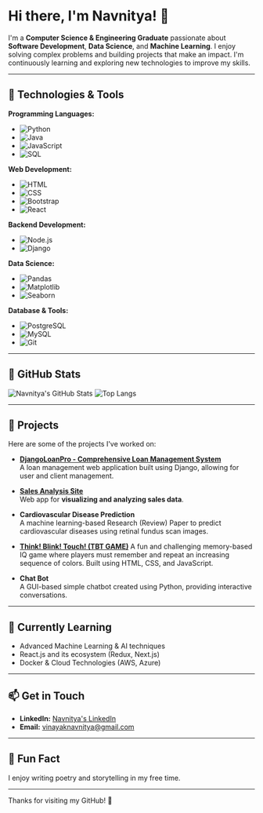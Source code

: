 # Hi there, I'm Navnitya! 👋

I'm a **Computer Science & Engineering Graduate** passionate about  **Software Development**, **Data Science**, and  **Machine Learning**. I enjoy solving complex problems and building projects that make an impact. I'm continuously learning and exploring new technologies to improve my skills.

---

## 🔧 Technologies & Tools

**Programming Languages:**
- ![Python](https://img.shields.io/badge/-Python-3776AB?style=flat-square&logo=python&logoColor=white)
- ![Java](https://img.shields.io/badge/-Java-007396?style=flat-square&logo=java&logoColor=white)
- ![JavaScript](https://img.shields.io/badge/-JavaScript-F7DF1E?style=flat-square&logo=javascript&logoColor=black)
- ![SQL](https://img.shields.io/badge/-SQL-003B57?style=flat-square&logo=postgresql&logoColor=white)

**Web Development:**
- ![HTML](https://img.shields.io/badge/-HTML-E34F26?style=flat-square&logo=html5&logoColor=white)
- ![CSS](https://img.shields.io/badge/-CSS-1572B6?style=flat-square&logo=css3&logoColor=white)
- ![Bootstrap](https://img.shields.io/badge/-Bootstrap-563D7C?style=flat-square&logo=bootstrap&logoColor=white)
- ![React](https://img.shields.io/badge/-React.js-61DAFB?style=flat-square&logo=react&logoColor=black)

**Backend Development:**
- ![Node.js](https://img.shields.io/badge/-Node.js-339933?style=flat-square&logo=node.js&logoColor=white)
- ![Django](https://img.shields.io/badge/-Django-092E20?style=flat-square&logo=django&logoColor=white)

**Data Science:**
- ![Pandas](https://img.shields.io/badge/-Pandas-150458?style=flat-square&logo=pandas&logoColor=white)
- ![Matplotlib](https://img.shields.io/badge/-Matplotlib-003B57?style=flat-square&logo=matplotlib&logoColor=white)
- ![Seaborn](https://img.shields.io/badge/-Seaborn-9B4F96?style=flat-square&logo=seaborn&logoColor=white)

**Database & Tools:**
- ![PostgreSQL](https://img.shields.io/badge/-PostgreSQL-4169E1?style=flat-square&logo=postgresql&logoColor=white)
- ![MySQL](https://img.shields.io/badge/-MySQL-4479A1?style=flat-square&logo=mysql&logoColor=white)
- ![Git](https://img.shields.io/badge/-Git-F05032?style=flat-square&logo=git&logoColor=white)

---

## 🚀 GitHub Stats

![Navnitya's GitHub Stats](https://github-readme-stats.vercel.app/api?username=Navi025&show_icons=true&theme=radical)
![Top Langs](https://github-readme-stats.vercel.app/api/top-langs/?username=Navi025&layout=compact)

---

## 💼 Projects

Here are some of the projects I've worked on:

- **[DjangoLoanPro - Comprehensive Loan Management System](https://github.com/Navi025/DjangoLoanPro-Comprehensive-Loan-Management-System)**  
  A loan management web application built using Django, allowing for user and client management.

- **[Sales Analysis Site](https://github.com/Navi025/Sales-Analysis-Site-SAS-)**  
   Web app for **visualizing and analyzing sales data**.

- **Cardiovascular Disease Prediction**  
  A machine learning-based Research (Review) Paper to predict cardiovascular diseases using retinal fundus scan images.

- **[Think! Blink! Touch! (TBT GAME)](https://simon-says-game-ten.vercel.app/)**
  A fun and challenging memory-based IQ game where players must remember and repeat an increasing sequence of colors. Built using HTML, CSS, and JavaScript.

- **Chat Bot**  
  A GUI-based simple chatbot created using Python, providing interactive conversations.

---

## 🌱 Currently Learning

- Advanced Machine Learning & AI techniques  
- React.js and its ecosystem (Redux, Next.js)  
- Docker & Cloud Technologies (AWS, Azure)

---

## 📫 Get in Touch

- **LinkedIn:** [Navnitya's LinkedIn](https://www.linkedin.com/in/navnitya-vinayak-790857212/)
- **Email:** [vinayaknavnitya@gmail.com](vinayaknavnitya@gmail.com)

---

## 📝 Fun Fact

I enjoy writing poetry and storytelling in my free time.

---

Thanks for visiting my GitHub! 🚀

